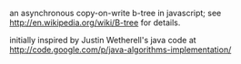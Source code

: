 an asynchronous copy-on-write b-tree in javascript; see
http://en.wikipedia.org/wiki/B-tree for details.

initially inspired by Justin Wetherell's java code at
http://code.google.com/p/java-algorithms-implementation/
